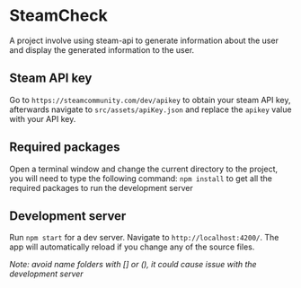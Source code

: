 # SteamCheck

A project involve using steam-api to generate information about the user and display the generated information to the user.

## Steam API key

Go to `https://steamcommunity.com/dev/apikey` to obtain your steam API key, afterwards navigate to `src/assets/apiKey.json` and replace the `apikey` value with your API key.


## Required packages

Open a terminal window and change the current directory to the project, you will need to type the following command: `npm install` to get all the required packages to run the development server

## Development server

Run `npm start` for a dev server. Navigate to `http://localhost:4200/`. The app will automatically reload if you change any of the source files.

*Note: avoid name folders with [] or (), it could cause issue with the development server*
